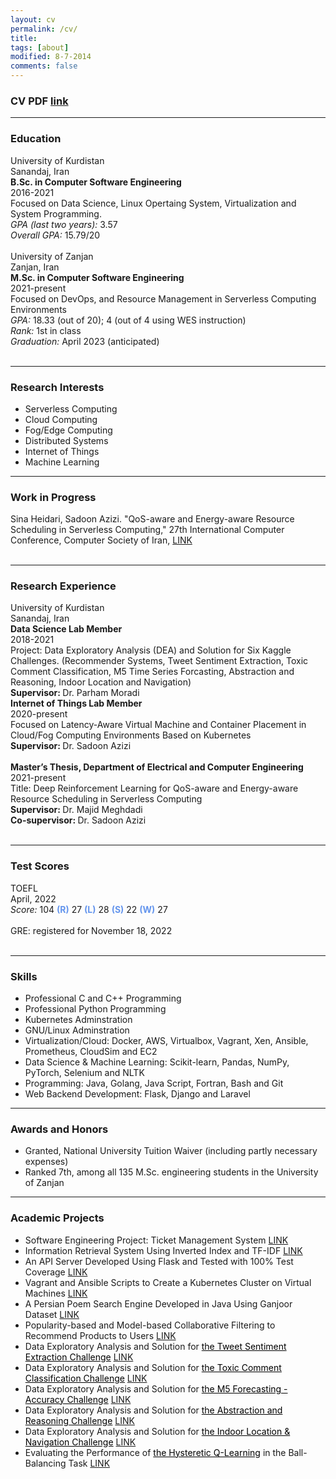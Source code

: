 ```yaml
---
layout: cv
permalink: /cv/
title: 
tags: [about]
modified: 8-7-2014
comments: false
---
```



### CV PDF [link](../cv.pdf)
<!-- ### @<a href="https://scholar.google.com/citations?user=EoZJQVYAAAAJ&hl=en" target="_blank">Google Scholar Profile [link]</a> ### -->
---

### Education
<!--undergraduate-->
<div class="float-parent-element">
  <div class="float-child-element">
    <div class="first-layer-left">University of Kurdistan</div>
  </div>
  <div class="float-child-element">
    <div class="first-layer-right">Sanandaj, Iran</div>
  </div>
</div>
<div class="float-parent-element">
  <div class="float-child-element">
    <div class="first-layer-left"><b>B.Sc. in Computer Software Engineering</b></div>
  </div>
  <div class="float-child-element">
    <div class="first-layer-right">2016-2021</div>
  </div>
  <div class="float-child-element-full">
	<div class= "full-width">Focused on Data Science, Linux Opertaing System, Virtualization and System Programming.</div>
	<div class= "full-width"><i>GPA (last two years): </i>3.57</div>
	<div class= "full-width"><i>Overall GPA: </i>15.79/20</div>
	<div class= "full-width"><br></div>
  </div>
</div>
<!--M.Sc.-->
<div class="float-parent-element">
  <div class="float-child-element">
    <div class="first-layer-left">University of Zanjan</div>
  </div>
  <div class="float-child-element">
    <div class="first-layer-right">Zanjan, Iran</div>
  </div>
</div>
<div class="float-parent-element">
  <div class="float-child-element">
    <div class="first-layer-left"><b>M.Sc. in Computer Software Engineering</b></div>
  </div>
  <div class="float-child-element">
    <div class="first-layer-right">2021-present</div>
  </div>
  <div class="float-child-element-full">
	<div class= "full-width">Focused on DevOps, and Resource Management in Serverless Computing Environments</div>
	<div class= "full-width"><i>GPA: </i>18.33 (out of 20); 4 (out of 4 using WES instruction)</div>
	<div class= "full-width"><i>Rank: </i>1st in class</div>
	<div class= "full-width"><i>Graduation: </i>April 2023 (anticipated)</div>
	<div class= "full-width"><br></div>
  </div>
  
</div>
<hr style="width:100%;text-align:left;margin-left:0">

### Research Interests
- Serverless Computing
- Cloud Computing
- Fog/Edge Computing
- Distributed Systems
- Internet of Things
- Machine Learning

---

### Work in Progress
<div class="float-parent-element">
  <div class="float-child-element-full">
	<div class= "full-width">Sina Heidari, Sadoon Azizi. "QoS-aware and Energy-aware Resource Scheduling
	in Serverless Computing," 27th International Computer Conference, Computer Society of Iran,
	 <a href="http://csi.org.ir/csicc2022/en/">LINK</a></div>
	<div class= "full-width"><br></div>
  </div>
</div>

<hr style="width:100%;text-align:left;margin-left:0;">

### Research Experience

<div class="float-parent-element">
  <div class="float-child-element">
    <div class="first-layer-left">University of Kurdistan</div>
  </div>
  <div class="float-child-element">
    <div class="first-layer-right">Sanandaj, Iran</div>
  </div>
</div>
<div class="float-parent-element">
  <div class="float-child-element">
    <div class="first-layer-left"><b>Data Science Lab Member</b></div>
  </div>
  <div class="float-child-element">
    <div class="first-layer-right">2018-2021</div>
  </div>
  <div class="float-child-element-full">
	<div class= "full-width">Project: Data Exploratory Analysis (DEA) and Solution for Six Kaggle Challenges.
(Recommender Systems, Tweet Sentiment Extraction, Toxic Comment Classification,
M5 Time Series Forcasting, Abstraction and Reasoning, Indoor Location and Navigation)</div>
	<div class= "full-width"><b>Supervisor: </b>Dr. Parham Moradi</div>
	
  </div>

<div class="float-child-element">
	<div class="first-layer-left"><b>Internet of Things Lab Member</b></div>
</div>
<div class="float-child-element">
    <div class="first-layer-right">2020-present</div>
</div>
<div class="float-child-element-full">
	<div class= "full-width">Focused on Latency-Aware Virtual Machine and Container Placement in Cloud/Fog  Computing Environments
Based on Kubernetes
	</div>
	<div class= "full-width"><b>Supervisor: </b>Dr. Sadoon Azizi</div>
	<div class= "full-width"><br></div>
</div>
</div>

<div class="float-parent-element">
  <div class="float-child-element">
    <div class="first-layer-left"><b>Master’s Thesis, Department of Electrical and Computer Engineering</b></div>
  </div>
  <div class="float-child-element">
    <div class="first-layer-right">2021-present</div>
  </div>
  
  <div class="float-child-element-full">
	<div class= "full-width">Title: Deep Reinforcement Learning for QoS-aware and Energy-aware Resource Scheduling in Serverless Computing
	</div>
	<div class= "full-width"><b>Supervisor: </b>Dr. Majid Meghdadi</div>
	<div class= "full-width"><b>Co-supervisor: </b>Dr. Sadoon Azizi</div>
	<div class= "full-width"><br></div>
  </div>
</div>

<hr style="width:100%;text-align:left;margin-left:0;">

### Test Scores
<div class="float-parent-element">
  <div class="float-child-element">
    <div class="first-layer-left">TOEFL</div>
  </div>
  <div class="float-child-element">
    <div class="first-layer-right">April, 2022</div>
  </div>
</div>
<div class="float-parent-element">
  <div class="float-child-element-full">
    <div class="not-full"><i>Score: </i>104 <b style="color: #6495ED">(R)</b> 27 <b style="color: #6495ED">(L)</b> 28 <b style="color: #6495ED">(S)</b> 22 <b style="color: #6495ED">(W)</b> 27</div>
	<div class= "full-width"><br></div>
  </div>
</div>

<div class="float-parent-element">
  <div class="float-child-element">
    <div class="first-layer-left">GRE: registered for November 18, 2022</div>
	<div class= "full-width"><br></div>
  </div>
  <div class="float-child-element">
    <div class="first-layer-right"></div>
	
  </div>
</div>

<hr style="width:100%;text-align:left;margin-left:0;">

### Skills
- Professional C and C++ Programming
- Professional Python Programming
- Kubernetes Adminstration
- GNU/Linux Adminstration
- Virtualization/Cloud: Docker, AWS, Virtualbox, Vagrant, Xen, Ansible, Prometheus, CloudSim and EC2
- Data Science & Machine Learning: Scikit-learn, Pandas, NumPy, PyTorch, Selenium and NLTK
- Programming: Java, Golang, Java Script, Fortran, Bash and Git
- Web Backend Development: Flask, Django and Laravel

<hr style="width:100%;text-align:left;margin-left:0;">

### Awards and Honors
- Granted, National University Tuition Waiver (including partly necessary expenses)
- Ranked 7th, among all 135 M.Sc. engineering students in the University of Zanjan

<hr style="width:100%;text-align:left;margin-left:0;">

### Academic Projects

- Software Engineering Project: Ticket Management System <a href="https://github.com/S1naHeidari/ticket-management-system">LINK</a>
- Information Retrieval System Using Inverted Index and TF-IDF <a href="https://github.com/S1naHeidari/nlp_invertedIndex_tfidf">LINK</a>
- An API Server Developed Using Flask and Tested with 100% Test Coverage <a href="https://github.com/S1naHeidari/Flask_API_Server">LINK</a>
- Vagrant and Ansible Scripts to Create a Kubernetes Cluster on Virtual Machines <a href="https://github.com/S1naHeidari/Kubernetes_Vagrant_Ansible">LINK</a>
- A Persian Poem Search Engine Developed in Java Using Ganjoor Dataset <a href="https://github.com/S1naHeidari/Ganjoor_Search_Engine">LINK</a>
- Popularity-based and Model-based Collaborative Filtering to Recommend Products to Users <a href="https://github.com/S1naHeidari/Recommender_Systems">LINK</a>
- Data Exploratory Analysis and Solution for <a style="color: black" href="https://www.kaggle.com/c/tweet-sentiment-extraction/overview">the Tweet Sentiment Extraction Challenge</a> <a href="https://github.com/S1naHeidari/tweet_sentiment_extraction">LINK</a>
- Data Exploratory Analysis and Solution for <a style="color: black" href="https://www.kaggle.com/c/jigsaw-toxic-comment-classification-challenge/overview">the Toxic Comment Classification Challenge</a> <a href="https://github.com/S1naHeidari/toxic_comment_classification">LINK</a>
- Data Exploratory Analysis and Solution for <a style="color: black" href="https://www.kaggle.com/c/m5-forecasting-accuracy">the M5 Forecasting - Accuracy Challenge</a> <a href="https://github.com/S1naHeidari/M5-Forcasting">LINK</a>
- Data Exploratory Analysis and Solution for <a style="color: black" href="https://www.kaggle.com/c/abstraction-and-reasoning-challenge/overview">the Abstraction and Reasoning Challenge</a> <a href="https://github.com/S1naHeidari/abstraction_and_reasoning">LINK</a>
- Data Exploratory Analysis and Solution for <a style="color: black" href="https://www.kaggle.com/c/abstraction-and-reasoning-challenge/overview">the Indoor Location & Navigation Challenge</a> <a href="https://github.com/S1naHeidari/Indoor_location_navigation">LINK</a>
- Evaluating the Performance of <a style="color: black" href="https://ieeexplore.ieee.org/document/4399095">the Hysteretic Q-Learning</a> in the Ball-Balancing Task <a href="https://github.com/S1naHeidari/hysteretic_Qlearning" >LINK</a>


